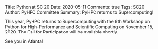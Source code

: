 Title: Python at SC 20
Date: 2020-05-11
Comments: true
Tags: SC20
Author: PyHPC Committee
Summary: PyHPC returns to Supercomputing!

This year, PyHPC returns to Supercomputing with the 9th Workshop on Python for High-Performance and Scientific Computing on November 15, 2020. The Call for Participation will be available shortly.

See you in Atlanta!
